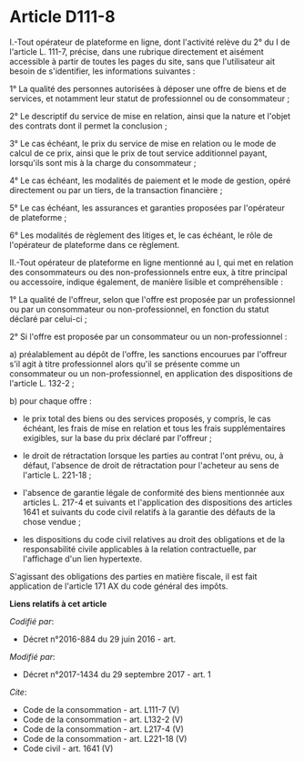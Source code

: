 # Article D111-8

I.-Tout opérateur de plateforme en ligne, dont l'activité relève du 2° du I de l'article L. 111-7, précise, dans une rubrique
directement et aisément accessible à partir de toutes les pages du site, sans que l'utilisateur ait besoin de s'identifier,
les informations suivantes : 

1° La qualité des personnes autorisées à déposer une offre de biens et de services, et notamment leur statut de professionnel
ou de consommateur ; 

2° Le descriptif du service de mise en relation, ainsi que la nature et l'objet des contrats dont il permet la conclusion ; 

3° Le cas échéant, le prix du service de mise en relation ou le mode de calcul de ce prix, ainsi que le prix de tout service
additionnel payant, lorsqu'ils sont mis à la charge du consommateur ; 

4° Le cas échéant, les modalités de paiement et le mode de gestion, opéré directement ou par un tiers, de la transaction
financière ; 

5° Le cas échéant, les assurances et garanties proposées par l'opérateur de plateforme ; 

6° Les modalités de règlement des litiges et, le cas échéant, le rôle de l'opérateur de plateforme dans ce règlement. 

II.-Tout opérateur de plateforme en ligne mentionné au I, qui met en relation des consommateurs ou des non-professionnels
entre eux, à titre principal ou accessoire, indique également, de manière lisible et compréhensible : 

1° La qualité de l'offreur, selon que l'offre est proposée par un professionnel ou par un consommateur ou non-professionnel,
en fonction du statut déclaré par celui-ci ; 

2° Si l'offre est proposée par un consommateur ou un non-professionnel : 

a) préalablement au dépôt de l'offre, les sanctions encourues par l'offreur s'il agit à titre professionnel alors qu'il se
présente comme un consommateur ou un non-professionnel, en application des dispositions de l'article L. 132-2 ; 

b) pour chaque offre :

- le prix total des biens ou des services proposés, y compris, le cas échéant, les frais de mise en relation et tous les
frais supplémentaires exigibles, sur la base du prix déclaré par l'offreur ;

- le droit de rétractation lorsque les parties au contrat l'ont prévu, ou, à défaut, l'absence de droit de rétractation pour
l'acheteur au sens de l'article L. 221-18 ;

- l'absence de garantie légale de conformité des biens mentionnée aux articles L. 217-4 et suivants et l'application des
dispositions des articles 1641 et suivants du code civil relatifs à la garantie des défauts de la chose vendue ;

- les dispositions du code civil relatives au droit des obligations et de la responsabilité civile applicables à la relation
contractuelle, par l'affichage d'un lien hypertexte. 

S'agissant des obligations des parties en matière fiscale, il est fait application de l'article 171 AX du code général des
impôts.

**Liens relatifs à cet article**

_Codifié par_:

  - Décret n°2016-884 du 29 juin 2016 - art.

_Modifié par_:

  - Décret n°2017-1434 du 29 septembre 2017 - art. 1

_Cite_:

  - Code de la consommation - art. L111-7 (V)
  - Code de la consommation - art. L132-2 (V)
  - Code de la consommation - art. L217-4 (V)
  - Code de la consommation - art. L221-18 (V)
  - Code civil - art. 1641 (V)
